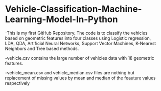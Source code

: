 # Vehicle-Classification-Machine-Learning-Model-In-Python
-This is my first GitHub Repository. The code is to classify the vehicles based on geometric features into four classes using Logistic regression, LDA, QDA, Artificial Neural Networks, Support Vector Machines, K-Nearest Neighbors and Tree based methods.

-vehicle.csv contains the large number of vehicles data with 18 geometric features.

-vehicle_mean.csv and vehicle_median.csv files are nothing but replacement of missing values by mean and median of the feauture values respectively
